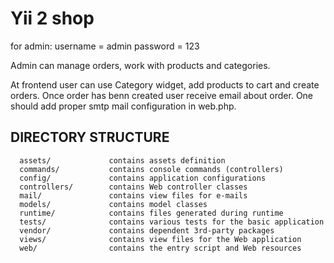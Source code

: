 Yii 2 shop
============================

for admin:
username = admin
password = 123

Admin can manage orders, work with products and categories.

At frontend user can use Category widget, add products to cart and create orders.
Once order has benn created user receive email about order.
One should add proper smtp mail configuration in web.php.



DIRECTORY STRUCTURE
-------------------

      assets/             contains assets definition
      commands/           contains console commands (controllers)
      config/             contains application configurations
      controllers/        contains Web controller classes
      mail/               contains view files for e-mails
      models/             contains model classes
      runtime/            contains files generated during runtime
      tests/              contains various tests for the basic application
      vendor/             contains dependent 3rd-party packages
      views/              contains view files for the Web application
      web/                contains the entry script and Web resources



